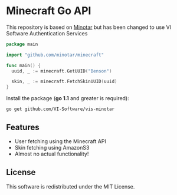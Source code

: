 # Minecraft Go API

This repository is based on [Minotar](https://github.com/minotar/minecraft) but has been changed to use VI Software Authentication Services

~~~ go
package main

import "github.com/minotar/minecraft"

func main() {
  uuid, _ := minecraft.GetUUID("Benson")

  skin, _ := minecraft.FetchSkinUUID(uuid)
}
~~~

Install the package (**go 1.1** and greater is required):
~~~
go get github.com/VI-Software/vis-minotar
~~~

## Features
* User fetching using the Minecraft API
* Skin fetching using AmazonS3
* Almost no actual functionality!


## License

This software is redistributed under the MIT License.
